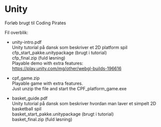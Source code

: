 # Unity
Forløb brugt til Coding Pirates

Fil overblik:

* unity-intro.pdf  
Unity tutorial på dansk som beskriver et 2D platform spil  
cfp_start_pakke.unitypackage (brugt i tutorial)  
cfp_final.zip (fuld løsning)  
Playable demo with extra features: https://play.unity.com/mg/other/webgl-builds-196616

* cpf_game.zip  
Playable game with extra features.   
Just unzip the file and start the CPF_platform_game.exe

* basket_guide.pdf  
Unity tutorial på dansk som beskriver hvordan man laver et simpelt 2D basketball spil  
basket_start_pakke.unitypackage (brugt i tutorial)  
basket_final.zip (fuld løsning)
